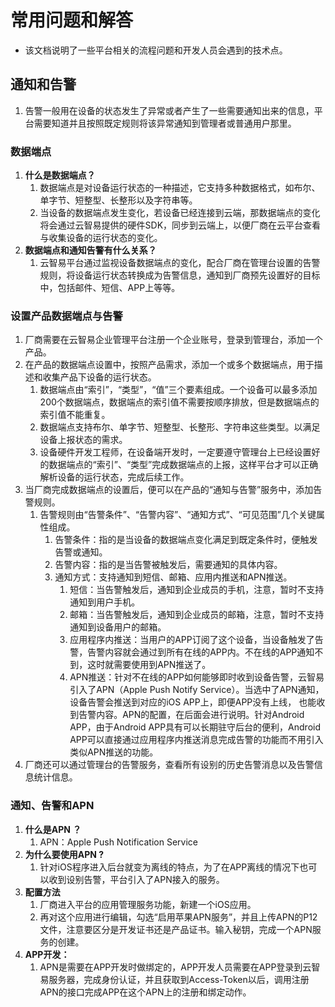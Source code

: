 # 常用问题和解答

* 该文档说明了一些平台相关的流程问题和开发人员会遇到的技术点。

## 通知和告警

1. 告警一般用在设备的状态发生了异常或者产生了一些需要通知出来的信息，平台需要知道并且按照既定规则将该异常通知到管理者或普通用户那里。

### 数据端点

1. **什么是数据端点？**
	1. 数据端点是对设备运行状态的一种描述，它支持多种数据格式，如布尔、单字节、短整型、长整形以及字符串等。
	2. 当设备的数据端点发生变化，若设备已经连接到云端，那数据端点的变化将会通过云智易提供的硬件SDK，同步到云端上，以便厂商在云平台查看与收集设备的运行状态的变化。
2. **数据端点和通知告警有什么关系？**
	1. 云智易平台通过监视设备数据端点的变化，配合厂商在管理台设置的告警规则，将设备运行状态转换成为告警信息，通知到厂商预先设置好的目标中，包括邮件、短信、APP上等等。

### 设置产品数据端点与告警

1. 厂商需要在云智易企业管理平台注册一个企业账号，登录到管理台，添加一个产品。
2. 在产品的数据端点设置中，按照产品需求，添加一个或多个数据端点，用于描述和收集产品下设备的运行状态。
    1. 数据端点由“索引”，“类型”，“值”三个要素组成。一个设备可以最多添加200个数据端点，数据端点的索引值不需要按顺序排放，但是数据端点的索引值不能重复。
    2. 数据端点支持布尔、单字节、短整型、长整形、字符串这些类型。以满足设备上报状态的需求。
    3. 设备硬件开发工程师，在设备端开发时，一定要遵守管理台上已经设置好的数据端点的“索引”、“类型”完成数据端点的上报，这样平台才可以正确解析设备的运行状态，完成后续工作。
3. 当厂商完成数据端点的设置后，便可以在产品的“通知与告警”服务中，添加告警规则。
    1. 告警规则由“告警条件”、“告警内容”、“通知方式”、“可见范围”几个关键属性组成。
        1. 告警条件：指的是当设备的数据端点变化满足到既定条件时，便触发告警或通知。
        2. 告警内容：指的是当告警被触发后，需要通知的具体内容。
        3. 通知方式：支持通知到短信、邮箱、应用内推送和APN推送。
            1. 短信：当告警触发后，通知到企业成员的手机，注意，暂时不支持通知到用户手机。
            2. 邮箱：当告警触发后，通知到企业成员的邮箱，注意，暂时不支持通知到设备用户的邮箱。
            3. 应用程序内推送：当用户的APP订阅了这个设备，当设备触发了告警，告警内容就会通过到所有在线的APP内。不在线的APP通知不到，这时就需要使用到APN推送了。
            4. APN推送：针对不在线的APP如何能够即时收到设备告警，云智易引入了APN（Apple Push Notify Service）。当选中了APN通知，设备告警会推送到对应的iOS APP上，即便APP没有上线， 也能收到告警内容。APN的配置，在后面会进行说明。针对Android APP，由于Android APP具有可以长期驻守后台的便利，Android APP可以直接通过应用程序内推送消息完成告警的功能而不用引入类似APN推送的功能。
4. 厂商还可以通过管理台的告警服务，查看所有设别的历史告警消息以及告警信息统计信息。

### 通知、告警和APN

1. **什么是APN ？**
	1. APN：Apple Push Notification Service
2. **为什么要使用APN ?**
	1. 针对iOS程序进入后台就变为离线的特点，为了在APP离线的情况下也可以收到设别告警，平台引入了APN接入的服务。
3. **配置方法**
	1. 厂商进入平台的应用管理服务功能，新建一个iOS应用。
	2. 再对这个应用进行编辑，勾选“启用苹果APN服务”，并且上传APN的P12文件，注意要区分是开发证书还是产品证书。输入秘钥，完成一个APN服务的创建。
4. **APP开发：**
	1. APN是需要在APP开发时做绑定的，APP开发人员需要在APP登录到云智易服务器，完成身份认证，并且获取到Access-Token以后，调用注册APN的接口完成APP在这个APN上的注册和绑定动作。
